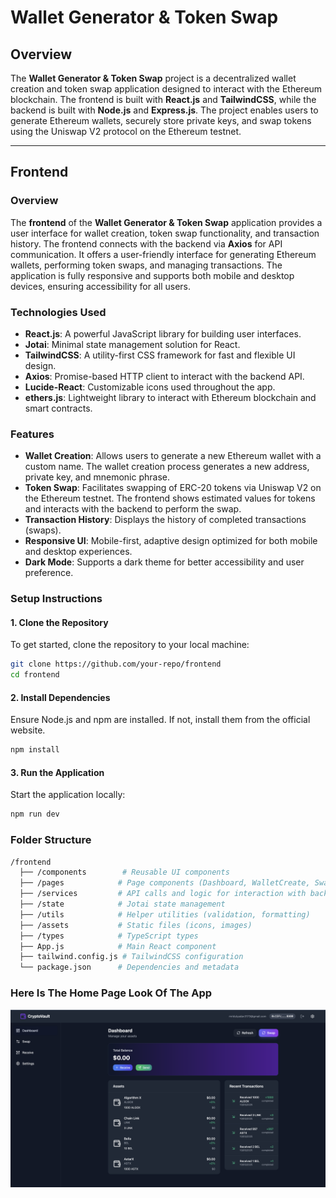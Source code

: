 # Wallet Generator & Token Swap

## Overview
The **Wallet Generator & Token Swap** project is a decentralized wallet creation and token swap application designed to interact with the Ethereum blockchain. The frontend is built with **React.js** and **TailwindCSS**, while the backend is built with **Node.js** and **Express.js**. The project enables users to generate Ethereum wallets, securely store private keys, and swap tokens using the Uniswap V2 protocol on the Ethereum testnet.

---

## Frontend

### Overview
The **frontend** of the **Wallet Generator & Token Swap** application provides a user interface for wallet creation, token swap functionality, and transaction history. The frontend connects with the backend via **Axios** for API communication. It offers a user-friendly interface for generating Ethereum wallets, performing token swaps, and managing transactions. The application is fully responsive and supports both mobile and desktop devices, ensuring accessibility for all users.

### Technologies Used
- **React.js**: A powerful JavaScript library for building user interfaces.
- **Jotai**: Minimal state management solution for React.
- **TailwindCSS**: A utility-first CSS framework for fast and flexible UI design.
- **Axios**: Promise-based HTTP client to interact with the backend API.
- **Lucide-React**: Customizable icons used throughout the app.
- **ethers.js**: Lightweight library to interact with Ethereum blockchain and smart contracts.
  
### Features
- **Wallet Creation**: Allows users to generate a new Ethereum wallet with a custom name. The wallet creation process generates a new address, private key, and mnemonic phrase.
- **Token Swap**: Facilitates swapping of ERC-20 tokens via Uniswap V2 on the Ethereum testnet. The frontend shows estimated values for tokens and interacts with the backend to perform the swap.
- **Transaction History**: Displays the history of completed transactions (swaps).
- **Responsive UI**: Mobile-first, adaptive design optimized for both mobile and desktop experiences.
- **Dark Mode**: Supports a dark theme for better accessibility and user preference.
  
### Setup Instructions

#### 1. Clone the Repository
To get started, clone the repository to your local machine:

```bash
git clone https://github.com/your-repo/frontend
cd frontend
```

#### 2. Install Dependencies
Ensure Node.js and npm are installed. If not, install them from the official website.

```bash
npm install
```

#### 3. Run the Application
Start the application locally:

```bash
npm run dev
```

### Folder Structure

```bash
/frontend
  ├── /components        # Reusable UI components
  ├── /pages            # Page components (Dashboard, WalletCreate, Swap, etc.)
  ├── /services         # API calls and logic for interaction with backend
  ├── /state            # Jotai state management
  ├── /utils            # Helper utilities (validation, formatting)
  ├── /assets           # Static files (icons, images)
  ├── /types            # TypeScript types
  ├── App.js            # Main React component
  ├── tailwind.config.js # TailwindCSS configuration
  └── package.json      # Dependencies and metadata
```

### Here Is The Home Page Look Of The App
![Alt Text](/assets/Dashboard.png)
